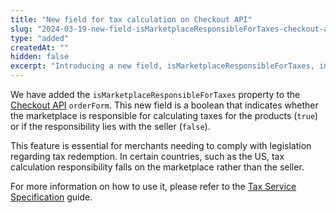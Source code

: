 ```yaml
---
title: "New field for tax calculation on Checkout API"
slug: "2024-03-19-new-field-isMarketplaceResponsibleForTaxes-checkout-api"
type: "added"
createdAt: ""
hidden: false
excerpt: "Introducing a new field, isMarketplaceResponsibleForTaxes, in the Checkout API."
---
```


We have added the `isMarketplaceResponsibleForTaxes` property to the [Checkout API](https://developers.vtex.com/docs/api-reference/checkout-api#overview) `orderForm`. This new field is a boolean that indicates whether the marketplace is responsible for calculating taxes for the products (`true`) or if the responsibility lies with the seller (`false`).

This feature is essential for merchants needing to comply with legislation regarding tax redemption. In certain countries, such as the US, tax calculation responsibility falls on the marketplace rather than the seller.

For more information on how to use it, please refer to the [Tax Service Specification](https://developers.vtex.com/docs/guides/tax-services-specification) guide.